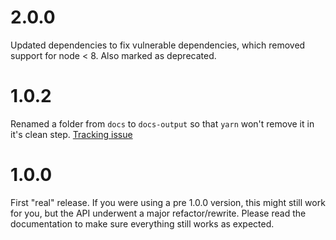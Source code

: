 # 2.0.0

Updated dependencies to fix vulnerable dependencies, which removed support for
node < 8. Also marked as deprecated.

# 1.0.2

Renamed a folder from `docs` to `docs-output` so that `yarn` won't remove it in
it's clean step. [Tracking issue](https://github.com/yarnpkg/yarn/issues/3517)

# 1.0.0

First "real" release. If you were using a pre 1.0.0 version, this might still
work for you, but the API underwent a major refactor/rewrite. Please read the
documentation to make sure everything still works as expected.
